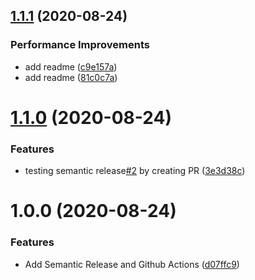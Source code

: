 ## [1.1.1](https://github.com/devangbhuva97/semantic-release/compare/v1.1.0...v1.1.1) (2020-08-24)


### Performance Improvements

* add readme ([c9e157a](https://github.com/devangbhuva97/semantic-release/commit/c9e157ae940b217a863ed5151be23d9b16256c45))
* add readme ([81c0c7a](https://github.com/devangbhuva97/semantic-release/commit/81c0c7a4d63fe94dae6430a7ae0628568bcbca2c))

# [1.1.0](https://github.com/devangbhuva97/semantic-release/compare/v1.0.0...v1.1.0) (2020-08-24)


### Features

* testing semantic release[#2](https://github.com/devangbhuva97/semantic-release/issues/2) by creating PR ([3e3d38c](https://github.com/devangbhuva97/semantic-release/commit/3e3d38c1c8124ab52b2ab59a051d3aa440e53bc6))

# 1.0.0 (2020-08-24)


### Features

* Add Semantic Release and Github Actions ([d07ffc9](https://github.com/devangbhuva97/semantic-release/commit/d07ffc99c515394a44da09032e6cd137453c74b8))
